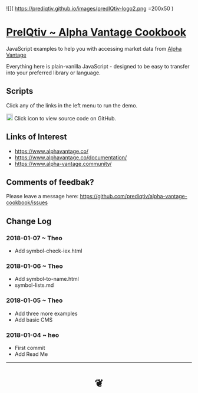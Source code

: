 <span style=display:none; >[You are now in a GitHub source code view - click this link to view Read Me file as a web page]( https://prediqtiv.github.io/alpha-vantage-cookbook/#README.md "View file as a web page." ) </span>


![]( https://prediqtiv.github.io/images/predIQtiv-logo2.png =200x50 )

#  [PreIQtiv ~ Alpha Vantage Cookbook]( #README.md )

JavaScript examples to help you with accessing market data from [Alpha Vantage]( https://www.alphavantage.co/ )

Everything here is plain-vanilla JavaScript - designed to be easy to transfer into your preferred library or language.

## Scripts

Click any of the links in the left menu to run the demo.

<img src="https://status.github.com/images/invertocat.png" height=18 title='Octocat' > Click icon to view source code on GitHub.


## Links of Interest

* <https://www.alphavantage.co/>
* <https://www.alphavantage.co/documentation/>
* <https://www.alpha-vantage.community/>

## Comments of feedbak?

Please leave a message here: <https://github.com/prediqtiv/alpha-vantage-cookbook/issues>

## Change Log

### 2018-01-07 ~ Theo

* Add symbol-check-iex.html

### 2018-01-06 ~ Theo

* Add symbol-to-name.html
* symbol-lists.md

### 2018-01-05 ~ Theo

* Add three more examples
* Add basic CMS

### 2018-01-04 ~ heo

* First commit
* Add Read Me


***


# <center><a href=javascript:window.scrollTo(0,0); style=text-decoration:none; > ❦ </a></center>

